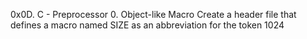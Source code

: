 0x0D. C - Preprocessor 0. Object-like Macro Create a header file that defines a macro named SIZE as an abbreviation for the token 1024
